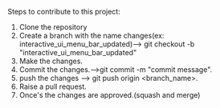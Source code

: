 
Steps to contribute to this project:

1) Clone the repository
2) Create a branch with the name changes(ex: interactive_ui_menu_bar_updated)--> git checkout -b "interactive_ui_menu_bar_updated"
3) Make the changes.
4) Commit the changes.-->git commit -m "commit message".
5) push the changes --> git push origin <branch_name>.
7) Raise a pull request.
8) Once's the changes are approved.(squash and merge)
